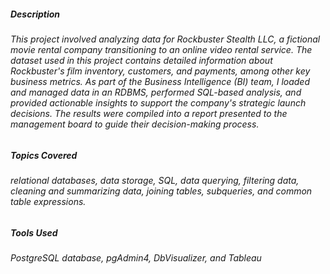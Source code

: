 ##### Description
###### This project involved analyzing data for Rockbuster Stealth LLC, a fictional movie rental company transitioning to an online video rental service. The dataset used in this project contains detailed information about Rockbuster's film inventory, customers, and payments, among other key business metrics. As part of the Business Intelligence (BI) team, I loaded and managed data in an RDBMS, performed SQL-based analysis, and provided actionable insights to support the company's strategic launch decisions. The results were compiled into a report presented to the management board to guide their decision-making process.

##### Topics Covered
###### relational databases, data storage, SQL, data querying, filtering data, cleaning and summarizing data, joining tables, subqueries, and common table expressions.

##### Tools Used
###### PostgreSQL database, pgAdmin4, DbVisualizer, and Tableau
